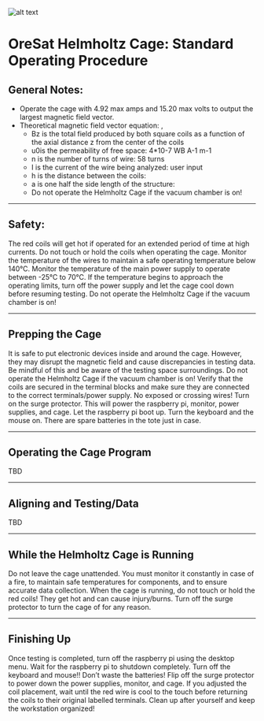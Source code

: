 ![alt text](https://user-images.githubusercontent.com/33878769/50576984-cde2d900-0dd2-11e9-8117-1c2e21f85c7d.png)

# OreSat Helmholtz Cage: Standard Operating Procedure

## General Notes:

* Operate the cage with 4.92 max amps and 15.20 max volts to output the largest magnetic field vector.
* Theoretical magnetic field vector equation: , 
  * Bz is the total field produced by both square coils as a function of the axial distance z from the center of the coils
  * u0is the permeability of free space: 4*10-7 WB A-1 m-1
  * n is the number of turns of wire: 58 turns
  * I is the current of the wire being analyzed: user input
  * h is the distance between the coils: 
  * a is one half the side length of the structure: 
  * Do not operate the Helmholtz Cage if the vacuum chamber is on!

---
## Safety:

The red coils will get hot if operated for an extended period of time at high currents. Do not touch or hold the coils when operating the cage.
Monitor the temperature of the wires to maintain a safe operating temperature below 140°C.
Monitor the temperature of the main power supply to operate between -25°C to 70°C.
If the temperature begins to approach the operating limits, turn off the power supply and let the cage cool down before resuming testing.
Do not operate the Helmholtz Cage if the vacuum chamber is on!

---
## Prepping the Cage

It is safe to put electronic devices inside and around the cage. However, they may disrupt the magnetic field and cause discrepancies in testing data. Be mindful of this and be aware of the testing space surroundings.
Do not operate the Helmholtz Cage if the vacuum chamber is on!
Verify that the coils are secured in the terminal blocks and make sure they are connected to the correct terminals/power supply. No exposed or crossing wires!
Turn on the surge protector. This will power the raspberry pi, monitor, power supplies, and cage.
Let the raspberry pi boot up.
Turn the keyboard and the mouse on. There are spare batteries in the tote just in case.

---
## Operating the Cage Program

TBD

---
## Aligning and Testing/Data

TBD

---
## While the Helmholtz Cage is Running

Do not leave the cage unattended. You must monitor it constantly in case of a fire, to maintain safe temperatures for components, and to ensure accurate data collection.
When the cage is running, do not touch or hold the red coils! They get hot and can cause injury/burns.
Turn off the surge protector to turn the cage of for any reason.

---
## Finishing Up

Once testing is completed, turn off the raspberry pi using the desktop menu.
Wait for the raspberry pi to shutdown completely.
Turn off the keyboard and mouse!! Don’t waste the batteries!
Flip off the surge protector to power down the power supplies, monitor, and cage.
If you adjusted the coil placement, wait until the red wire is cool to the touch before returning the coils to their original labelled terminals.
Clean up after yourself and keep the workstation organized!
